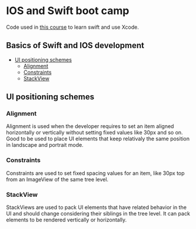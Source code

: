 # IOS and Swift boot camp

Code used in [this course](https://www.udemy.com/course/ios-13-app-development-bootcamp) to learn swift and use Xcode.

## Basics of Swift and IOS development

- [UI positioning schemes](#ui-positioning-schemes)
    - [Alignment](#ui-positioning-schemes)
    - [Constraints](#ui-positioning-schemes)
    - [StackView](#stack-view)


## UI positioning schemes

### Alignment

Alignment is used when the developer requires to set an item aligned horizontally or vertically without setting fixed values like 30px and so on.
Good to be used to place UI elements that keep relativaly the same position in landscape and portrait mode.

### Constraints
Constraints are used to set fixed spacing values for an item, like 30px top from an ImageView of the same tree level.

### StackView

StackViews are used to pack UI elements that have related behavior in the UI and should change considering their siblings in the tree level. It can pack elements to be rendered vertically or horizontally.
